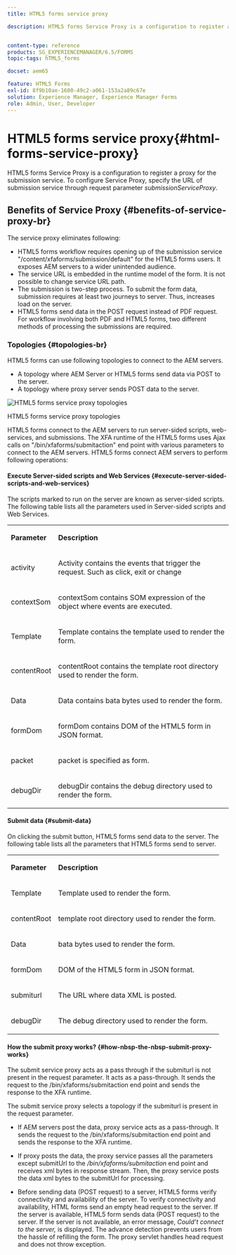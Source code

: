 ```yaml
---
title: HTML5 forms service proxy

description: HTML5 forms Service Proxy is a configuration to register a proxy for the submission service. To configure Service Proxy, specify the URL of submission service through request parameter submissionServiceProxy.


content-type: reference
products: SG_EXPERIENCEMANAGER/6.5/FORMS
topic-tags: hTML5_forms

docset: aem65

feature: HTML5 Forms
exl-id: 8f9b10ae-1600-49c2-a061-153a2a89c67e
solution: Experience Manager, Experience Manager Forms
role: Admin, User, Developer
---
```

# HTML5 forms service proxy{#html-forms-service-proxy}

HTML5 forms Service Proxy is a configuration to register a proxy for the submission service. To configure Service Proxy, specify the URL of submission service through request parameter *submissionServiceProxy*.

## Benefits of Service Proxy {#benefits-of-service-proxy-br}

The service proxy eliminates following:

* HTML5 forms workflow requires opening up of the submission service "/content/xfaforms/submission/default" for the HTML5 forms users. It exposes AEM servers to a wider unintended audience.
* The service URL is embedded in the runtime model of the form. It is not possible to change service URL path.
* The submission is two-step process. To submit the form data, submission requires at least two journeys to server. Thus, increases load on the server.
* HTML5 forms send data in the POST request instead of PDF request. For workflow involving both PDF and HTML5 forms, two different methods of processing the submissions are required.

### Topologies {#topologies-br}

HTML5 forms can use following topologies to connect to the AEM servers.

* A topology where AEM Server or HTML5 forms send data via POST to the server.
* A topology where proxy server sends POST data to the server.

![HTML5 forms service proxy topologies](assets/topology.png)

HTML5 forms service proxy topologies

HTML5 forms connect to the AEM servers to run server-sided scripts, web-services, and submissions. The XFA runtime of the HTML5 forms uses Ajax calls on "/bin/xfaforms/submitaction" end point with various parameters to connect to the AEM servers. HTML5 forms connect AEM servers to perform following operations:

#### Execute Server-sided scripts and Web Services {#execute-server-sided-scripts-and-web-services}

The scripts marked to run on the server are known as server-sided scripts. The following table lists all the parameters used in Server-sided scripts and Web Services.

<table>
 <tbody>
  <tr>
   <td><p><strong>Parameter</strong></p> </td>
   <td><p><strong>Description</strong></p> </td>
  </tr>
  <tr>
   <td><p>activity</p> </td>
   <td><p>Activity contains the events that trigger the request. Such as click, exit or change</p> </td>
  </tr>
  <tr>
   <td><p>contextSom</p> </td>
   <td><p>contextSom contains SOM expression of the object where events are executed.</p> </td>
  </tr>
  <tr>
   <td><p>Template</p> </td>
   <td><p>Template contains the template used to render the form.</p> </td>
  </tr>
  <tr>
   <td><p>contentRoot</p> </td>
   <td><p>contentRoot contains the template root directory used to render the form.</p> </td>
  </tr>
  <tr>
   <td><p>Data</p> </td>
   <td><p>Data contains bata bytes used to render the form.</p> </td>
  </tr>
  <tr>
   <td><p>formDom</p> </td>
   <td><p>formDom contains DOM of the HTML5 form in JSON format.</p> </td>
  </tr>
  <tr>
   <td><p>packet</p> </td>
   <td><p>packet is specified as form.</p> </td>
  </tr>
  <tr>
   <td><p>debugDir</p> </td>
   <td><p>debugDir contains the debug directory used to render the form.</p> </td>
  </tr>
 </tbody>
</table>

#### Submit data {#submit-data}

On clicking the submit button, HTML5 forms send data to the server. The following table lists all the parameters that HTML5 forms send to server.

<table>
 <tbody>
  <tr>
   <td><p><strong>Parameter</strong></p> </td>
   <td><p><strong>Description</strong></p> </td>
  </tr>
  <tr>
   <td><p>Template</p> </td>
   <td><p>Template used to render the form.</p> </td>
  </tr>
  <tr>
   <td><p>contentRoot</p> </td>
   <td><p>template root directory used to render the form.</p> </td>
  </tr>
  <tr>
   <td><p>Data</p> </td>
   <td><p>bata bytes used to render the form.</p> </td>
  </tr>
  <tr>
   <td><p>formDom</p> </td>
   <td><p>DOM of the HTML5 form in JSON format.</p> </td>
  </tr>
  <tr>
   <td><p>submiturl</p> </td>
   <td><p>The URL where data XML is posted.</p> </td>
  </tr>
  <tr>
   <td><p>debugDir</p> </td>
   <td><p>The debug directory used to render the form.</p> </td>
  </tr>
 </tbody>
</table>

#### How&nbsp;the&nbsp;submit proxy works? {#how-nbsp-the-nbsp-submit-proxy-works}

The submit service proxy acts as a pass through if the submiturl is not present in the request parameter. It acts as a pass-through. It sends the request to the /bin/xfaforms/submitaction end point and sends the response to the XFA runtime.

The submit service proxy selects a topology if the submiturl is present in the request parameter.

* If AEM servers post the data, proxy service acts as a pass-through. It sends the request to the /bin/xfaforms/submitaction end point and sends the response to the XFA runtime.
* If proxy posts the data, the proxy service passes all the parameters except submitUrl to the */bin/xfaforms/submitaction* end point and receives xml bytes in response stream. Then, the proxy service posts the data xml bytes to the submitUrl for processing.

* Before sending data (POST request) to a server, HTML5 forms verify connectivity and availability of the server. To verify connectivity and availability, HTML forms send an empty head request to the server. If the server is available, HTML5 form sends data (POST request) to the server. If the server is not available, an error message, *Could’t connect to the server,* is displayed. The advance detection prevents users from the hassle of refilling the form. The proxy servlet handles head request and does not throw exception.
